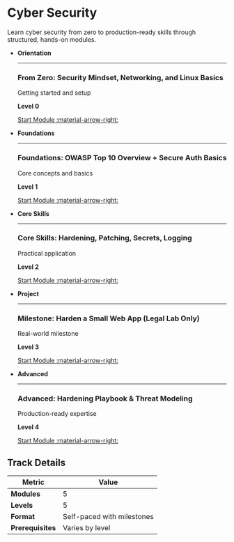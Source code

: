 # Cyber Security

Learn cyber security from zero to production-ready skills through structured, hands-on modules.

<div class="grid cards" markdown>

-   **Orientation**

    ---

    ### From Zero: Security Mindset, Networking, and Linux Basics

    Getting started and setup

    **Level 0**

    [Start Module :material-arrow-right:](https://github.com/AyhamJo7/Zero-2-Pro/blob/main/06-cyber-security/sec-00-basics.md)

-   **Foundations**

    ---

    ### Foundations: OWASP Top 10 Overview + Secure Auth Basics

    Core concepts and basics

    **Level 1**

    [Start Module :material-arrow-right:](https://github.com/AyhamJo7/Zero-2-Pro/blob/main/06-cyber-security/sec-01-web-owasp.md)

-   **Core Skills**

    ---

    ### Core Skills: Hardening, Patching, Secrets, Logging

    Practical application

    **Level 2**

    [Start Module :material-arrow-right:](https://github.com/AyhamJo7/Zero-2-Pro/blob/main/06-cyber-security/sec-02-blue-team.md)

-   **Project**

    ---

    ### Milestone: Harden a Small Web App (Legal Lab Only)

    Real-world milestone

    **Level 3**

    [Start Module :material-arrow-right:](https://github.com/AyhamJo7/Zero-2-Pro/blob/main/06-cyber-security/sec-03-project-harden-app.md)

-   **Advanced**

    ---

    ### Advanced: Hardening Playbook & Threat Modeling

    Production-ready expertise

    **Level 4**

    [Start Module :material-arrow-right:](https://github.com/AyhamJo7/Zero-2-Pro/blob/main/06-cyber-security/sec-04-advanced.md)

</div>

## Track Details

| Metric | Value |
|--------|-------|
| **Modules** | 5 |
| **Levels** | 5 |
| **Format** | Self-paced with milestones |
| **Prerequisites** | Varies by level |
